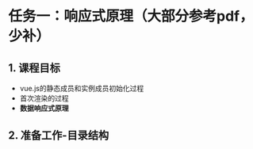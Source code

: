 # 任务一：响应式原理（大部分参考pdf，少补）
## 1. 课程目标
- vue.js的静态成员和实例成员初始化过程
- 首次渲染的过程
- **数据响应式原理**

## 2. 准备工作-目录结构
